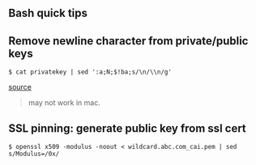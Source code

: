 Bash quick tips
------


## Remove newline character from private/public keys

    $ cat privatekey | sed ':a;N;$!ba;s/\n/\\n/g'
  
[source](http://stackoverflow.com/questions/38702567/escape-new-lines-from-cat-in-sed-expression)
> may not work in mac.



## SSL pinning: generate public key from ssl cert

    $ openssl x509 -modulus -noout < wildcard.abc.com_cai.pem | sed s/Modulus=/0x/
